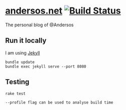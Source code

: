 # [andersos.net](http://andersos.net/) [![Build Status](https://travis-ci.org/Andersos/andersos.net.svg)](https://travis-ci.org/Andersos/andersos.net)

The personal blog of @Andersos

## Run it locally

I am using [Jekyll](http://jekyllrb.com/)

```shell
bundle update
bundle exec jekyll serve --port 8080
```

## Testing
```shell
rake test

--profile flag can be used to analyse build time
```
